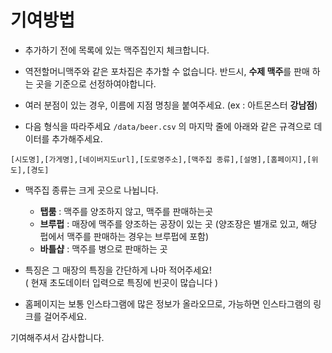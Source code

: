 # 기여방법

- 추가하기 전에 목록에 있는 맥주집인지 체크합니다.
- 역전할머니맥주와 같은 포차집은 추가할 수 없습니다.
반드시, **수제 맥주**를 판매 하는 곳을 기준으로 선정하여야합니다.

- 여러 분점이 있는 경우, 이름에 지점 명칭을 붙여주세요. (ex : 아트몬스터 **강남점**) 

- 다음 형식을 따라주세요 ```/data/beer.csv``` 의 마지막 줄에 아래와 같은 규격으로 데이터를 추가해주세요.

```
[시도명],[가게명],[네이버지도url],[도로명주소],[맥주집 종류],[설명],[홈페이지],[위도],[경도]
```


- 맥주집 종류는 크게 곳으로 나뉩니다.
    - **탭룸** : 맥주를 양조하지 않고, 맥주를 판매하는곳
    - **브루펍** : 매장에 맥주를 양조하는 공장이 있는 곳
    (양조장은 별개로 있고, 해당 펍에서 맥주를 판매하는 경우는 브루펍에 포함)
    - **바틀샵** : 맥주를 병으로 판매하는 곳  
  
- 특징은 그 매장의 특징을 간단하게 나마 적어주세요!  
( 현재 초도데이터 입력으로 특징에 빈곳이 많습니다 )

- 홈페이지는 보통 인스타그램에 많은 정보가 올라오므로, 가능하면 인스타그램의 링크를 걸어주세요.

기여해주셔서 감사합니다.

